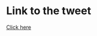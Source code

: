 # Link to the tweet

[Click here](https://twitter.com/roc_tanweer/status/1510837852774739975?s=20&t=lm50ehsJbnS3szu-1x6NPw)